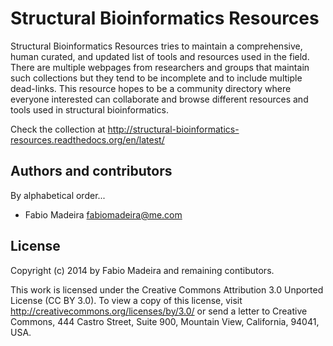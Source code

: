 Structural Bioinformatics Resources
===================================

Structural Bioinformatics Resources tries to maintain a comprehensive, human curated, and updated list of tools and resources used in the field.
There are multiple webpages from researchers and groups that maintain such collections but they tend to be incomplete and to include multiple dead-links.
This resource hopes to be a community directory where everyone interested can collaborate and browse different resources and tools used in structural bioinformatics. 

Check the collection at http://structural-bioinformatics-resources.readthedocs.org/en/latest/


Authors and contributors
------------------------

By alphabetical order...

* Fabio Madeira <fabiomadeira@me.com>


License
-------

Copyright (c) 2014 by Fabio Madeira and remaining contibutors.

This work is licensed under the Creative Commons Attribution 3.0 Unported
License (CC BY 3.0). To view a copy of this license, visit
http://creativecommons.org/licenses/by/3.0/ or send a letter to Creative
Commons, 444 Castro Street, Suite 900, Mountain View, California, 94041, USA.
